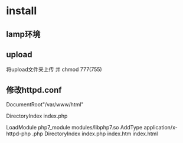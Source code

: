 # install
## lamp环境

## upload
将upload文件夹上传
并 chmod 777(755)


## 修改httpd.conf
DocumentRoot"/var/www/html"

<IfModule dir_module>
    DirectoryIndex index.php
</IfModule>

LoadModule php7_module modules/libphp7.so
AddType application/x-httpd-php .php
DirectoryIndex index.php index.htm index.html